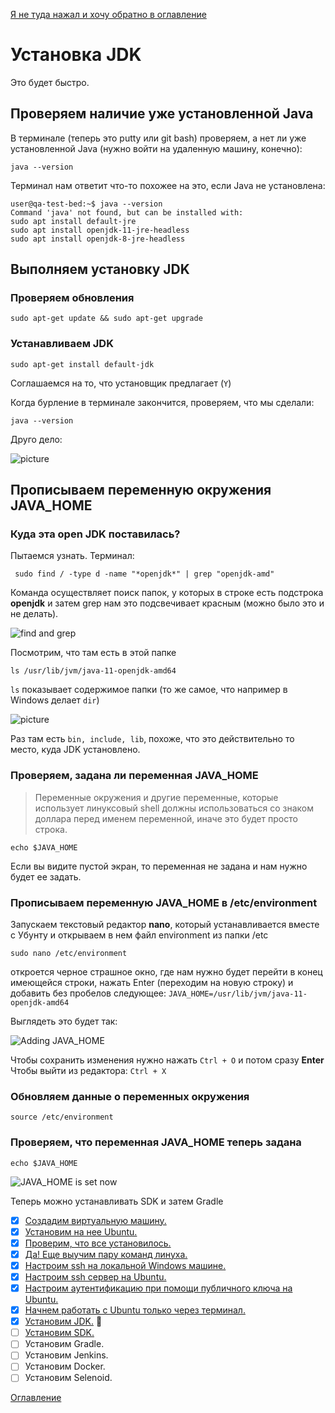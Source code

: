 [Я не туда нажал и хочу обратно в оглавление](./000%20toc.md)
# Установка JDK
Это будет быстро.
## Проверяем наличие уже установленной Java 
В терминале (теперь это putty или git bash) проверяем, а нет ли уже установленной Java (нужно войти на удаленную машину, конечно):

```java --version```

Терминал нам ответит что-то похожее на это, если Java не установлена:
```
user@qa-test-bed:~$ java --version
Command 'java' not found, but can be installed with:
sudo apt install default-jre
sudo apt install openjdk-11-jre-headless
sudo apt install openjdk-8-jre-headless
```
## Выполняем установку JDK
### Проверяем обновления

```sudo apt-get update && sudo apt-get upgrade```

### Устанавливаем JDK

```sudo apt-get install default-jdk```

Соглашаемся на то, что установщик предлагает (```Y```)

Когда бурление в терминале закончится, проверяем, что мы сделали: 

```java --version```

Друго дело:

![picture](./img/010%20JDKInstalled.png)

## Прописываем переменную окружения JAVA_HOME

### Куда эта open JDK поставилась?

Пытаемся узнать. Терминал:

``` sudo find / -type d -name "*openjdk*" | grep "openjdk-amd"```

Команда осуществляет поиск папок, у которых в строке есть подстрока **openjdk** и затем grep нам это подсвечивает красным (можно было это и не делать).

![find and grep](./img/010%20JDKfoundDir.png)

Посмотрим, что там есть в этой папке

```ls /usr/lib/jvm/java-11-openjdk-amd64```

```ls``` показывает содержимое папки (то же самое, что например в Windows делает ```dir```)

![picture](./img/010%20JDKFolderContent.png)

Раз там есть ```bin, include, lib```, похоже, что это действительно то место, куда JDK установлено.

### Проверяем, задана ли переменная JAVA_HOME

>Переменные окружения и другие переменные, которые использует линуксовый shell должны использоваться со знаком доллара перед именем переменной, иначе это будет просто строка.

```echo $JAVA_HOME```

Если вы видите пустой экран, то переменная не задана и нам нужно будет ее задать.

### Прописываем переменную JAVA_HOME в /etc/environment

Запускаем текстовый редактор **nano**, который устанавливается вместе с Убунту и открываем в нем файл environment из папки /etc

```sudo nano /etc/environment```

откроется черное страшное окно, где нам нужно будет перейти в конец имеющейся строки, нажать Enter (переходим на новую строку) и добавить без пробелов следующее:
```JAVA_HOME=/usr/lib/jvm/java-11-openjdk-amd64```

Выглядеть это будет так:

![Adding JAVA_HOME](./img/010%20JdkEnvJavaHomeAdd.png)

Чтобы сохранить изменения нужно нажать ```Ctrl + O``` и потом сразу **Enter**
Чтобы выйти из редактора: ```Ctrl + X```

### Обновляем данные о переменных окружения

```source /etc/environment```

### Проверяем, что переменная JAVA_HOME теперь задана

```echo $JAVA_HOME```

![JAVA_HOME is set now](./img/010%20JdkJavaHomeIsNowSet.png)

Теперь можно устанавливать SDK и затем Gradle

- [x] [Создадим виртуальную машину.](005%20vm%20and%20ubuntu.md)
- [x] [Установим на нее Ubuntu.](005%20vm%20and%20ubuntu.md)
- [x] [Проверим, что все установилось.](006%20checkWeAreOkay.md) 
- [x] [Да! Еще выучим пару команд линуха.](006%20checkWeAreOkay.md)
- [x] [Настроим ssh на локальной Windows машине.](007%20sshLocalWindows.md)
- [x] [Настроим ssh сервер на Ubuntu.](008%20sshOnVm.md)
- [x] [Настроим аутентификацию при помощи публичного ключа на Ubuntu.](009%20ssh-passwordless.md)
- [x] [Начнем работать с Ubuntu только через терминал.](009%20ssh-passwordless.md)
- [x] [Установим JDK.](010%20InstallJDK.md) :wrench:
- [ ] [Установим SDK.](011%20SDK.md)
- [ ] Установим Gradle.
- [ ] Установим Jenkins.
- [ ] Установим Docker.
- [ ] Установим Selenoid.

[Оглавление](./000%20toc.md)